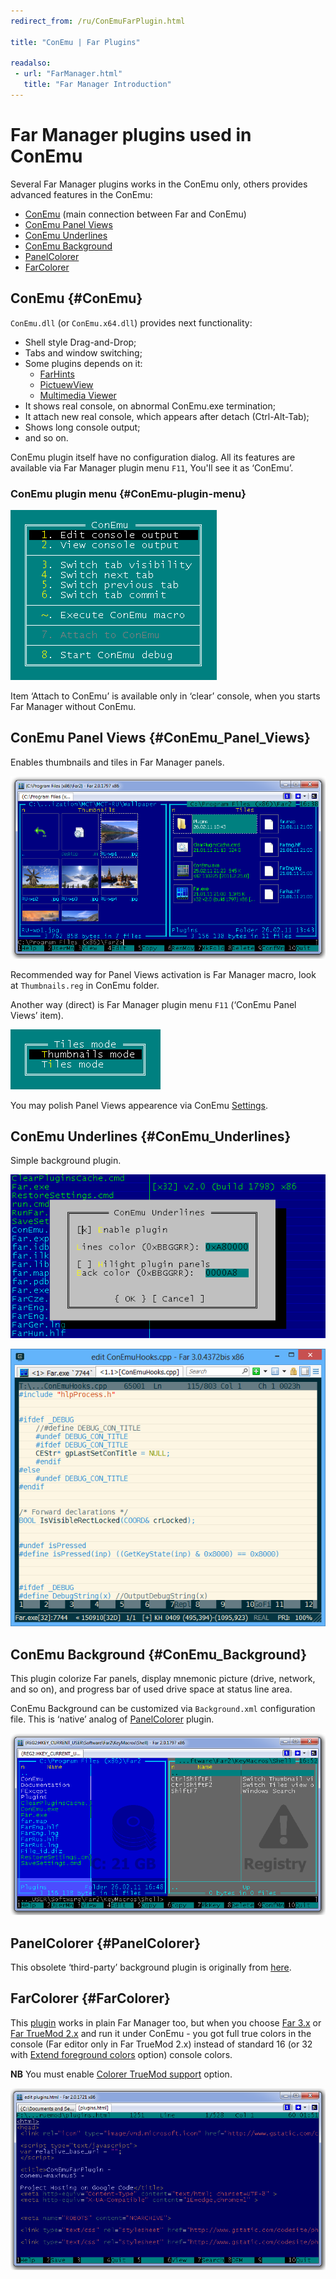 ```yaml
---
redirect_from: /ru/ConEmuFarPlugin.html

title: "ConEmu | Far Plugins"

readalso:
 - url: "FarManager.html"
   title: "Far Manager Introduction"
---
```


# Far Manager plugins used in ConEmu

Several Far Manager plugins works in the ConEmu only, others provides advanced features in the ConEmu:

* [ConEmu](#ConEmu) (main connection between Far and ConEmu)
* [ConEmu Panel Views](#ConEmu_Panel_Views)
* [ConEmu Underlines](#ConEmu_Underlines)
* [ConEmu Background](#ConEmu_Background)
* [PanelColorer](#PanelColorer)
* [FarColorer](#FarColorer)



## ConEmu  {#ConEmu}

`ConEmu.dll` (or `ConEmu.x64.dll`) provides next functionality:

* Shell style Drag-and-Drop;
* Tabs and window switching;
* Some plugins depends on it:
  * [FarHints](http://code.google.com/p/far-plugins/wiki/FarHints)
  * [PictuewView](http://code.google.com/p/conemu-maximus5/wiki/PicView)
  * [Multimedia Viewer](http://code.google.com/p/conemu-maximus5/wiki/MMView)
* It shows real console, on abnormal ConEmu.exe termination;
* It attach new real console, which appears after detach (Ctrl-Alt-Tab);
* Shows long console output;
* and so on.

ConEmu plugin itself have no configuration dialog.
All its features are available via Far Manager plugin menu `F11`,
You'll see it as ‘ConEmu’.


### ConEmu plugin menu   {#ConEmu-plugin-menu}

![ConEmu FAR plugin](/img/ConEmuFarPlugin.png)

Item ‘Attach to ConEmu’ is available only in ‘clear’ console,
when you starts Far Manager without ConEmu.



## ConEmu Panel Views  {#ConEmu_Panel_Views}

Enables thumbnails and tiles in Far Manager panels.

![ConEmu Thumbnails and Tiles](/img/ConEmuPanelViews.png)

Recommended way for Panel Views activation is Far Manager macro,
look at `Thumbnails.reg` in ConEmu folder.

Another way (direct) is Far Manager plugin menu `F11` (‘ConEmu Panel Views’ item).

![ConEmu Panel Views plugin](/img/ConEmuFarTh.png)

You may polish Panel Views appearence via ConEmu [Settings](Settings.html#Views).



## ConEmu Underlines  {#ConEmu_Underlines}

Simple background plugin.

![ConEmu Underlines](/img/ConEmuFarLn.png)

![ConEmu Underlines in Far Editor](/img/ConEmuFarLn2.png)




## ConEmu Background  {#ConEmu_Background}

This plugin colorize Far panels, display mnemonic picture (drive, network, and so on),
and progress bar of used drive space at status line area.

ConEmu Background can be customized via `Background.xml` configuration file.
This is ‘native’ analog of [PanelColorer](#PanelColorer) plugin.

![ConEmu Background](/img/PanelColorer.png)




## PanelColorer  {#PanelColorer}

This obsolete ‘third-party’ background plugin is originally from
[here](http://forum.farmanager.com/viewtopic.php?f=11&t=5702).




## FarColorer  {#FarColorer}

This [plugin](http://colorer.sourceforge.net/farplugin.html) works in plain Far Manager too,
but when you choose [Far 3.x](http://www.farmanager.com/download.php)
or [Far TrueMod 2.x](http://forum.farmanager.com/viewtopic.php?p=1041#p1041)
and run it under ConEmu - you got full true colors in the console
(Far editor only in Far TrueMod 2.x) instead of standard 16
(or 32 with [Extend foreground colors](Settings.html#Colors) option) console colors.

**NB** You must enable [Colorer TrueMod support](Settings.html#Colors) option.

![ConEmu & FarColorer TrueMod](/img/ConEmuTrueMod.png)
